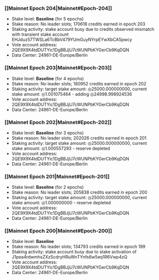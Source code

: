 ### [[Mainnet Epoch 204|Mainnet#Epoch-204]]
* Stake level: **Baseline** (for 5 epochs)
* Stake reason: No leader slots; 170618 credits earned in epoch 203
* Staking activity: stake account busy due to credits observed mismatch with transient stake account EHJduz57TWSLa6TcBbV479YUmGuyNYrpEYwXbCA5pwcy
* Vote account address: 2QE9X9X4tdDUTYic1DgBBJjU7cWUNPbKYGerCb9KqDQN
* Data Center: 24961-DE-Europe/Berlin
### [[Mainnet Epoch 203|Mainnet#Epoch-203]]
* Stake level: **Baseline** (for 4 epochs)
* Stake reason: No leader slots; 180952 credits earned in epoch 202
* Staking activity: target stake amount: ◎25000.000000000, current stake amount: ◎1.001075464 - adding ◎24998.998924536
* Vote account address: 2QE9X9X4tdDUTYic1DgBBJjU7cWUNPbKYGerCb9KqDQN
* Data Center: 24961-DE-Europe/Berlin
### [[Mainnet Epoch 202|Mainnet#Epoch-202]]
* Stake level: **Baseline** (for 3 epochs)
* Stake reason: No leader slots; 202026 credits earned in epoch 201
* Staking activity: target stake amount: ◎25000.000000000, current stake amount: ◎1.000557293 - reserve depleted
* Vote account address: 2QE9X9X4tdDUTYic1DgBBJjU7cWUNPbKYGerCb9KqDQN
* Data Center: 24961-DE-Europe/Berlin
### [[Mainnet Epoch 201|Mainnet#Epoch-201]]
* Stake level: **Baseline** (for 2 epochs)
* Stake reason: No leader slots; 205838 credits earned in epoch 200
* Staking activity: target stake amount: ◎25000.000000000, current stake amount: ◎1.000000000 - reserve depleted
* Vote account address: 2QE9X9X4tdDUTYic1DgBBJjU7cWUNPbKYGerCb9KqDQN
* Data Center: 24961-DE-Europe/Berlin
### [[Mainnet Epoch 200|Mainnet#Epoch-200]]
* Stake level: **Baseline**
* Stake reason: No leader slots; 134793 credits earned in epoch 199
* Staking activity: stake account busy due to stake activation of J1pea4rdwmhsZXzScdryHRuWnTYnfs6w5eq1R6Vwp4zQ
* Vote account address: 2QE9X9X4tdDUTYic1DgBBJjU7cWUNPbKYGerCb9KqDQN
* Data Center: 24961-DE-Europe/Berlin